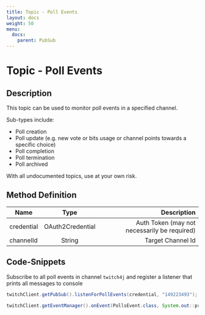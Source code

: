 ```yaml
---
title: Topic - Poll Events
layout: docs
weight: 50
menu: 
  docs:
    parent: PubSub
---
```


# Topic - Poll Events

## Description

This topic can be used to monitor poll events in a specified channel.

Sub-types include:
* Poll creation
* Poll update (e.g. new vote or bits usage or channel points towards a specific choice)
* Poll completion
* Poll termination
* Poll archived

With all undocumented topics, use at your own risk.

## Method Definition

| Name          | Type      | Description  |
| ------------- |:---------:| -----------------:|
| credential | OAuth2Credential | Auth Token (may not necessarily be required) |
| channelId | String | Target Channel Id |

## Code-Snippets

Subscribe to all poll events in channel `twitch4j` and register a listener that prints all messages to console

```java
twitchClient.getPubSub().listenForPollEvents(credential, "149223493");

twitchClient.getEventManager().onEvent(PollsEvent.class, System.out::println);
```
